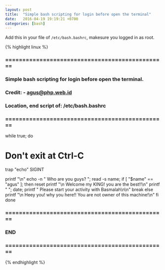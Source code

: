 ```yaml
---
layout: post
title:  "Simple bash scripting for login before open the terminal"
date:   2016-04-19 19:19:21 +0700
categories: [bash]
---
```


Add this in your file of `/etc/bash.bashrc`, makesure you logged in as root.

{% highlight linux %}
### ===============================================
### Simple bash scripting for login before open the terminal.
### Credit: <Summon Agus> - agus@php.web.id
### Location, end script of: /etc/bash.bashrc
### ===============================================

while true; do
  # Don't exit at Ctrl-C
  trap "echo" SIGINT

  printf "\n"
  echo -n " Who are you guys? "; read -s name;
  if [ "$name" == "agus" ]; then
    reset
    printf "\n Welcome my KING! you are the best!!\n"
    printf " "; date;
    printf " Please start your activity with Basmalah\n\n"
    break
  else
    printf "\n Heey you! why you here!! You are not owner of this machine!\n"
  fi
done

### ===============================================
### END
### ===============================================
{% endhighlight %}